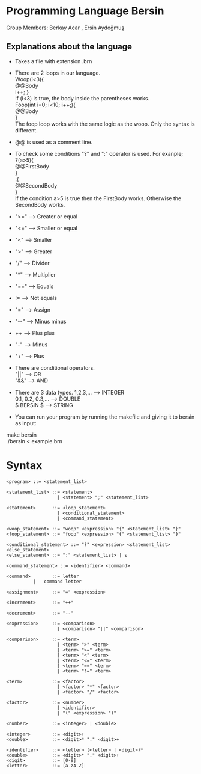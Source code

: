 # Programming Language Bersin
Group Members: Berkay Acar , Ersin Aydoğmuş

## Explanations about the language

- Takes a file with extension .brn
- There are 2 loops in our language.      
  Woop(i<3){          
  @@Body      
  i++;
}  
If (i<3) is true, the body inside the parentheses works.                  
Foop(int i=0; i<10; i++;){            
@@Body          
}  
The foop loop works with the same logic as the woop. Only the syntax is different.
- @@ is used as a comment line.    
- To check some conditions "?" and ":" operator is used. For exanple;     
?(a>5){   
@@FirstBody      
}   
:{    
@@SecondBody   
}     
if the condition a>5 is true then the FirstBody works. Otherwise the SecondBody works.    
- ">=" --> Greater or equal   
- "<=" --> Smaller or equal   
- "<" --> Smaller   
- ">" --> Greater   
- "/" --> Divider   
- "*" --> Multiplier  
- "==" --> Equals   
- != --> Not equals   
- "=" --> Assign  
- "--" --> Minus minus  
- ++ --> Plus plus  
- "-" --> Minus 
- "+" --> Plus
- There are conditional operators.    
"||" --> OR     
"&&" --> AND    
- There are 3 data types.
1,2,3,... --> INTEGER   
0.1, 0.2, 0.3,... --> DOUBLE    
$ BERSIN $  --> STRING    

- You can run your program by running the makefile and giving it to bersin as input:

make bersin   
 ./bersin < example.brn     



# Syntax

```
<program> ::= <statement_list>         

<statement_list> ::= <statement>          
                   | <statement> ";" <statement_list>         

<statement>      ::= <loop_statement>
                   | <conditional_statement>
                   | <command_statement>

<woop_statement> ::= "woop" <expression> "{" <statement_list> "}"
<foop_statement> ::= "foop" <expression> "{" <statement_list> "}"

<conditional_statement> ::= "?" <expression> <statement_list> <else_statement>
<else_statement> ::= ":" <statement_list> | ε

<command_statement> ::= <identifier> <command>

<command>        ::= letter
          |   command letter

<assignment>     ::= "=" <expression>

<increment>      ::= "++"

<decrement>      ::= "--"

<expression>     ::= <comparison>
                   | <comparison> "||" <comparison>

<comparison>     ::= <term>
                   | <term> ">" <term>
                   | <term> ">=" <term>
                   | <term> "<" <term>
                   | <term> "<=" <term>
                   | <term> "==" <term>
                   | <term> "!=" <term>

<term>           ::= <factor>
                   | <factor> "*" <factor>
                   | <factor> "/" <factor>

<factor>         ::= <number>
                   | <identifier>
                   | "(" <expression> ")"

<number>         ::= <integer> | <double>

<integer>        ::= <digit>+
<double>         ::= <digit>* "." <digit>+

<identifier>     ::= <letter> (<letter> | <digit>)*
<double>         ::= <digit>* "." <digit>+
<digit>          ::= [0-9]
<letter>         ::= [a-zA-Z]

```
